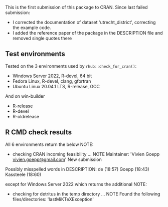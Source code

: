 This is the first submission of this package to CRAN.
Since last failed submission:
- I corrected the documentation of dataset 'utrecht_district', correcting the example code.
- I added the reference paper of the package in the DESCRIPTION file and removed single quotes there

## Test environments
Tested on the 3 environments used by `rhub::check_for_cran()`:
* Windows Server 2022, R-devel, 64 bit
* Fedora Linux, R-devel, clang, gfortran
* Ubuntu Linux 20.04.1 LTS, R-release, GCC

And on win-builder
* R-release
* R-devel
* R-oldrelease

## R CMD check results
All 6 environments return the below NOTE:

* checking CRAN incoming feasibility ... NOTE
Maintainer: 'Vivien Goepp <vivien.goepp@gmail.com>'
New submission

Possibly misspelled words in DESCRIPTION:
  de (18:57)
  Goepp (18:43)
  Kassteele (18:60)

except for Windows Server 2022 which returns the additional NOTE:

* checking for detritus in the temp directory ... NOTE
Found the following files/directories:
  'lastMiKTeXException'
  



